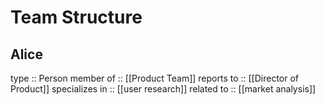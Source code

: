 # Team Structure

## Alice
type :: Person
member of :: [[Product Team]]
reports to :: [[Director of Product]]
specializes in :: [[user research]]
related to :: [[market analysis]]
